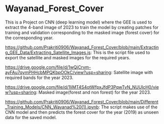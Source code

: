 # Wayanad_Forest_Cover

This is a Project on CNN (deep learning model) where the GEE is used to extract the 4-band image of 2023 to train the model by creating patches for training and validation corresponding to the masked image (forest cover) for the corresponding year.


https://github.com/Prakriti0906/Wayanad_Forest_Cover/blob/main/Extracting_GEE_Data/Extracting_Satellite_Images.js: This is the script file used to export the satellite and masked images for the required years.

https://drive.google.com/file/d/1wQjCrvm-ayFAu7qymPHHcbMPQKbpOOkC/view?usp=sharing: Satellite image with required bands for the year 2023.

https://drive.google.com/file/d/1liMT4S4otWfpxJfdP3PqwTvN_NUUIcH0/view?usp=sharing: Masked image(forest and non forest) for the year 2023.

https://github.com/Prakriti0906/Wayanad_Forest_Cover/blob/main/Different_Training_Models/CNN_Wayanad%20(1).ipynb: The script makes use of the CNN model  and then predicts the forest cover for the year (2019) as unseen data for the saved model.
